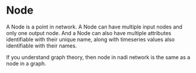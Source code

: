 # Node

A Node is a point in network. A Node can have multiple input nodes and
only one output node. And a Node can also have multiple attributes
identifiable with their unique name, along with timeseries values also
identifiable with their names.

If you understand graph theory, then node in nadi network is the same
as a node in a graph.
